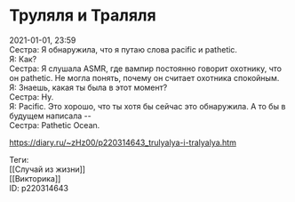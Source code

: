 Труляля и Траляля
==================

   
 2021-01-01, 23:59   
  Сестра: Я обнаружила, что я путаю слова pacific и pathetic.   
 Я: Как?   
 Сестра: Я слушала ASMR, где вампир постоянно говорит охотнику, что он pathetic. Не могла понять, почему он считает охотника спокойным.   
 Я: Знаешь, какая ты была в этот момент?   
 Сестра: Ну.   
 Я: Pacific. Это хорошо, что ты хотя бы сейчас это обнаружила. А то бы в будущем написала --   
 Сестра: Pathetic Ocean.   
    
 <https://diary.ru/~zHz00/p220314643_trulyalya-i-tralyalya.htm>   
   
 Теги:   
 [[Случай из жизни]]   
 [[Викторика]]   
 ID: p220314643